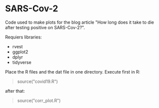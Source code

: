 # SARS-Cov-2
Code used to make plots for the blog article "How long does it take to die after testing positive on SARS-Cov-2?".

Requiers libraries:
- rvest
- ggplot2
- dplyr
- tidyverse

Place the R files and the dat file in one directory.
Execute first in R:

> source("covid19.R")

after that:

> source("corr_plot.R")
